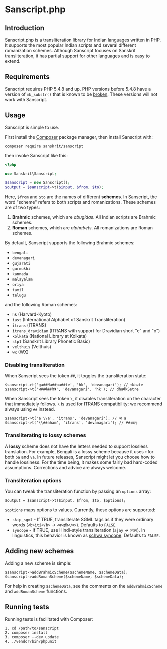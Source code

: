 Sanscript.php
=============================

Introduction
-----------------------------
Sanscript.php is a transliteration library for Indian languages written in PHP. It supports the most popular Indian scripts and several different romanization schemes. Although Sanscript focuses on Sanskrit transliteration, it has partial support for other languages and is easy to extend.

Requirements
-----------------------------
Sanscript requires PHP 5.4.8 and up. PHP versions before 5.4.8 have a version of `mb_substr()` that is known to be [broken](http://us.php.net/ChangeLog-5.php). These versions will not work with Sanscript.

Usage
-----------------------------
Sanscript is simple to use. 

First install the [Composer](http://getcomposer.org) package manager, then install Sanscript with:

    composer require sanskrit/sanscript

then invoke Sanscript like this:

```php
<?php

use Sanskrit\Sanscript;

$sanscript = new Sanscript();
$output = $sanscript->t($input, $from, $to);
```

Here, `$from` and `$to` are the names of different **schemes**. In Sanscript, the word "scheme" refers to both scripts and romanizations. These schemes are of two types:

1. **Brahmic** schemes, which are *abugidas*. All Indian scripts are Brahmic schemes.
2. **Roman** schemes, which are *alphabets*. All romanizations are Roman schemes.

By default, Sanscript supports the following Brahmic schemes:

* `bengali`
* `devanagari`
* `gujarati`
* `gurmukhi`
* `kannada`
* `malayalam`
* `oriya`
* `tamil`
* `telugu`

and the following Roman schemes:

* `hk` (Harvard-Kyoto)
* `iast` (International Alphabet of Sanskrit Transliteration)
* `itrans` (ITRANS)
* `itrans_dravidian` (ITRANS with support for Dravidian short "e" and "o")
* `kolkata` (National Library at Kolkata)
* `slp1` (Sanskrit Library Phonetic Basic)
* `velthuis` (Velthuis)
* `wx` (WX)

### Disabling transliteration
When Sanscript sees the token `##`, it toggles the transliteration state:

    $sanscript->t('ga##Na##pa##te', 'hk', 'devanagari'); // गNaपte
    $sanscript->t('ध##र्म##क्षेत्रे', 'devanagari', 'hk'); // dhaर्मkSetre

When Sanscript sees the token `\`, it disables transliteration on the character that immediately follows. `\` is used for ITRANS compatibility; we recommend always using `##` instead.

    $sanscript->t('a \\a', 'itrans', 'devanagari'); // अ a
    $sanscript->t('\\##aham', 'itrans', 'devanagari'); // ##अहम्

### Transliterating to lossy schemes
A **lossy** scheme does not have the letters needed to support lossless translation. For example, Bengali is a lossy scheme because it uses `ব` for both `ba` and `va`. In future releases, Sanscript might let you choose how to handle lossiness. For the time being, it makes some fairly bad hard-coded assumptions. Corrections and advice are always welcome.

### Transliteration options
You can tweak the transliteration function by passing an `options` array:

    $output = $sanscript->t($input, $from, $to, $options);

`$options` maps options to values. Currently, these options are supported:

* `skip_sgml` - If TRUE, transliterate SGML tags as if they were ordinary words (`<b>iti</b>` → `<ब्>इति</ब्>`). Defaults to `FALSE`.
* `syncope` - If TRUE, use Hindi-style transliteration (`ajay` → `अजय`). In linguistics, this behavior is known as [schwa syncope](http://en.wikipedia.org/wiki/Schwa_deletion_in_Indo-Aryan_languages). Defaults to `FALSE`.

Adding new schemes
-----------------------------
Adding a new scheme is simple:

    $sanscript->addBrahmicScheme($schemeName, $schemeData);
    $sanscript->addRomanScheme($schemeName, $schemeData);

For help in creating `$schemeData`, see the comments on the `addBrahmicScheme` and `addRomanScheme` functions.

Running tests
-----------------------------
Running tests is facilitated with Composer:

    1. cd /path/to/sanscript
    2. composer install
    3. composer --dev update
    4. ./vendor/bin/phpunit
